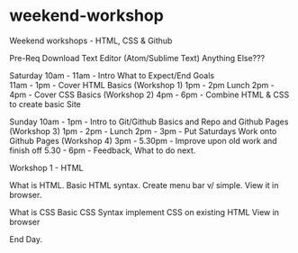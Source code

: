 # weekend-workshop

Weekend workshops - HTML, CSS & Github

Pre-Req 
	Download Text Editor (Atom/Sublime Text)
	Anything Else???

Saturday 
	10am - 11am - Intro What to Expect/End Goals	
	11am - 1pm - Cover HTML Basics (Workshop 1)
	1pm - 2pm Lunch
	2pm - 4pm - Cover CSS Basics (Workshop 2)
	4pm - 6pm - Combine HTML & CSS to create basic Site

Sunday
	10am - 1pm - Intro to Git/Github Basics and Repo and Github Pages (Workshop 3)
	1pm - 2pm - Lunch
	2pm - 3pm - Put Saturdays Work onto Github Pages (Workshop 4)
	3pm - 5.30pm - Improve upon old work and finish off
	5.30 - 6pm - Feedback, What to do next. 

Workshop 1 - HTML 

What is HTML.
Basic HTML syntax.
Create menu bar v/ simple. 
View it in browser. 

What is CSS
Basic CSS Syntax
implement CSS on existing HTML 
View in browser

End Day. 
